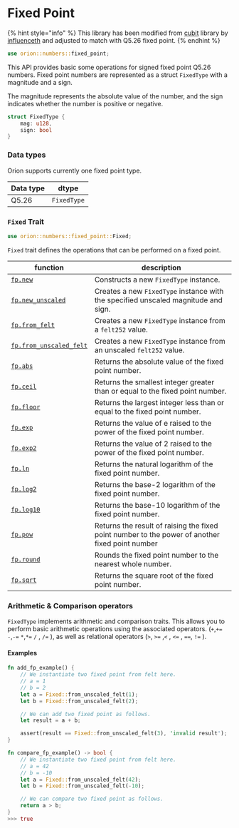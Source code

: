 # Fixed Point

{% hint style="info" %}
This library has been modified from [cubit](https://github.com/influenceth/cubit) library by [influenceth](https://github.com/influenceth) and adjusted to match with Q5.26 fixed point.
{% endhint %}

```rust
use orion::numbers::fixed_point;
```

This API provides basic some operations for signed fixed point Q5.26 numbers. Fixed point numbers are represented as a struct `FixedType` with a magnitude and a sign.&#x20;

The magnitude represents the absolute value of the number, and the sign indicates whether the number is positive or negative.

```rust
struct FixedType {
    mag: u128,
    sign: bool
}
```

### Data types

Orion supports currently one fixed point type.

| Data type | dtype       |
| --------- | ----------- |
| Q5.26     | `FixedType` |

### **`Fixed` Trait**

```rust
use orion::numbers::fixed_point::Fixed;
```

`Fixed` trait defines the operations that can be performed on a fixed point.

| function                                            | description                                                                                     |
| --------------------------------------------------- | ----------------------------------------------------------------------------------------------- |
| [`fp.new`](fp.new.md)                               | Constructs a new `FixedType` instance.                                                          |
| [`fp.new_unscaled`](fp.new_unscaled.md)             | Creates a new `FixedType` instance with the specified unscaled magnitude and sign.              |
| [`fp.from_felt`](fp.from_felt.md)                   | Creates a new `FixedType` instance from a `felt252` value.                                      |
| [`fp.from_unscaled_felt`](fp.from_unscaled_felt.md) | Creates a new `FixedType` instance from an unscaled `felt252` value.                            |
| [`fp.abs`](fp.abs.md)                               | Returns the absolute value of the fixed point number.                                           |
| [`fp.ceil`](fp.ceil.md)                             | Returns the smallest integer greater than or equal to the fixed point number.                   |
| [`fp.floor`](fp.floor.md)                           | Returns the largest integer less than or equal to the fixed point number.                       |
| [`fp.exp`](fp.exp.md)                               | Returns the value of e raised to the power of the fixed point number.                           |
| [`fp.exp2`](fp.exp2.md)                             | Returns the value of 2 raised to the power of the fixed point number.                           |
| [`fp.ln`](fp.ln.md)                                 | Returns the natural logarithm of the fixed point number.                                        |
| [`fp.log2`](fp.log2.md)                             | Returns the base-2 logarithm of the fixed point number.                                         |
| [`fp.log10`](fp.log10.md)                           | Returns the base-10 logarithm of the fixed point number.                                        |
| [`fp.pow`](fp.pow.md)                               | Returns the result of raising the fixed point number to the power of another fixed point number |
| [`fp.round`](fp.round.md)                           | Rounds the fixed point number to the nearest whole number.                                      |
| [`fp.sqrt`](fp.sqrt.md)                             | Returns the square root of the fixed point number.                                              |

### Arithmetic & Comparison operators

`FixedType` implements arithmetic and comparison traits. This allows you to perform basic arithmetic operations using the associated operators. (`+`,`+=` `-`,`-=` `*`,`*=` `/` , `/=` ), as well as relational operators (`>`, `>=` ,`<` , `<=` , `==`, `!=` ).

#### Examples

```rust
fn add_fp_example() {
    // We instantiate two fixed point from felt here.
    // a = 1
    // b = 2
    let a = Fixed::from_unscaled_felt(1);
    let b = Fixed::from_unscaled_felt(2);

    // We can add two fixed point as follows.
    let result = a + b;

    assert(result == Fixed::from_unscaled_felt(3), 'invalid result');
}
```

```rust
fn compare_fp_example() -> bool {
    // We instantiate two fixed point from felt here.
    // a = 42
    // b = -10
    let a = Fixed::from_unscaled_felt(42);
    let b = Fixed::from_unscaled_felt(-10);

    // We can compare two fixed point as follows.
    return a > b;
}
>>> true
```
